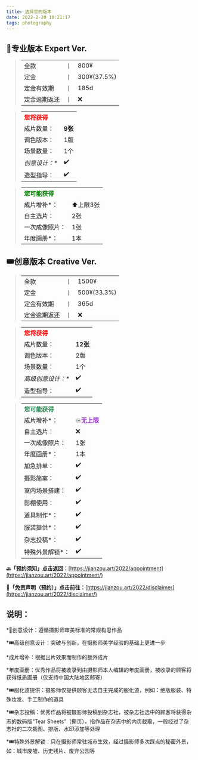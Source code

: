 ```yaml
---
title: 选择您的版本
date: 2022-2-20 10:21:17
tags: photography
---
```


## 🎫专业版本 Expert Ver.

> |              |      |             |
> | ------------ | ---- | ----------- |
> | 全款         | 丨   | 800¥        |
> | 定金         | 丨   | 300¥(37.5%) |
> | 定金有效期   | 丨   | 185d        |
> | 定金逾期返还 | 丨   | ❌           |

> |                                       |         |
> | ------------------------------------- | ------- |
> | <font color="red">**您将获得**</font> |         |
> | 成片数量：                            | **9张** |
> | 调色版本：                            | 1版     |
> | 场景数量：                            | 1个     |
> | **创意设计*：**                       | ✔️       |
> | 造型指导：                            | ✔️       |

> |                                           |          |
> | ----------------------------------------- | -------- |
> | <font color="green">**您可能获得**</font> |          |
> | 成片增补*：                               | ⬆️上限3张 |
> | 自主选片：                                | 2张      |
> | 一次成像照片：                            | 1张      |
> | 年度画册*：                               | 1本      |

## 🎟️创意版本 Creative Ver.

> |              |      |             |
> | ------------ | ---- | ----------- |
> | 全款         | 丨   | 1500¥       |
> | 定金         | 丨   | 500¥(33.3%) |
> | 定金有效期   | 丨   | 365d        |
> | 定金逾期返还 | 丨   | ❌           |

> |                                       |          |
> | ------------------------------------- | -------- |
> | <font color="red">**您将获得**</font> |          |
> | 成片数量：                            | **12张** |
> | 调色版本：                            | 2版      |
> | 场景数量：                            | 1个      |
> | **高级创意设计*：**                   | ✔️        |
> | 造型指导：                            | ✔️        |

> |                                              |                                             |
> | -------------------------------------------- | ------------------------------------------- |
> | <font color="seagreen">**您可能获得**</font> |                                             |
> | 成片增补*：                                  | ♾️<font color="darkorchid">**无上限**</font> |
> | 自主选片：                                   | ❌                                           |
> | 一次成像照片：                               | 1张                                         |
> | 年度画册*：                                  | 1本                                         |
> | 加急排单：                                   | ✔️                                           |
> | 摄影简案：                                   | ✔️                                           |
> | 室内场景搭建：                               | ✔️                                           |
> | 影棚使用：                                   | ✔️                                           |
> | 道具制作*：                                  | ✔️                                           |
> | 服装提供*：                                  | ✔️                                           |
> | 杂志投稿*：                                  | ✔️                                           |
> | 特殊外景解锁*：                              | ✔️                                           |



**🔙「预约须知」点击返回：**[https://jianzou.art/2022/appointment](https://jianzou.art/2022/appointment/)

**📄「免责声明（预约）」点击前往：**[https://jianzou.art/2022/disclaimer](https://jianzou.art/2022/disclaimer/)



## 说明：

*🎫创意设计：遵循摄影师审美标准的常规构思作品

*🎟️高级创意设计：突破与创新，在摄影师美学经验的基础上更进一步

*成片增补：根据出片效果而制作的额外成片

*年度画册：优秀作品将被收录到由摄影师本人编辑的年度画册，被收录的顾客将获得纸质画册（仅支持中国大陆地区邮寄）

*🎟️服化道提供：摄影师仅提供顾客无法自主完成的服化道，例如：绝版服装、特殊妆发、手工制作的道具

*🎟️杂志投稿：优秀作品将被摄影师投稿到杂志社，被杂志社选中的顾客将获得杂志的数码版“Tear Sheets”（撕页），指作品在杂志中的内页截取，一般经过了杂志社的二次裁图、排版、水印添加等处理

*🎟️特殊外景解锁：只在摄影师常驻城市生效，经过摄影师多次踩点的秘密外景，如：城市废墟、历史残片、废弃公园等
